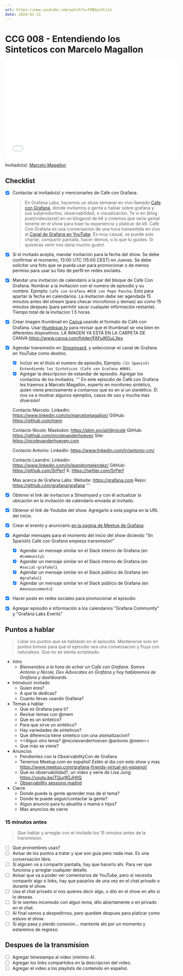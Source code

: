 ```yaml
---
url: https://www.youtube.com/watch?v=fXNSqrUtiJo
date: 2024-01-11
---
```

# CCG 008 - Entendiendo los Sinteticos con Marcelo Magallon

<iframe width="560" height="315" src="[https://www.youtube.com/watch?v=fXNSqrUtiJo](https://www.youtube.com/watch?v=fXNSqrUtiJo)" title="YouTube video player" frameborder="0" allow="accelerometer; autoplay; clipboard-write; encrypted-media; gyroscope; picture-in-picture" allowfullscreen></iframe>

Invitado(s): [Marcelo Magallon](https://www.linkedin.com/in/marcelomagallon/)

## Checklist

- [x] Contactar al invitado(s) y mencionarles de Cafe con Grafana.
	> En Grafana Labs, hacemos un show semanal en vivo llamado [Cafe con Grafana](https://www.youtube.com/watch?v=fodMyzisa6s), donde invitamos a genta a hablar sobre grafana y sus subproductos, observabilidad, o visualización. Te vi en [blog post/video/post] en un blogpost de k6 y creemos que seria genial tenerte en el show para traer tu experiencia y platicar de k6.
	Café Con Grafana es una conversacion de una hora transmitida en vivo al [Canal de Grafana en YouTube](https://youtube.com/@grafana). Es muy casual, se puede solo charlar, compartir pantalla, hacer demos, o lo que tu gustes. Si quisieras venir nos daria mucho gusto! 
- [x] Si el invitado acepta, mandar invitacion para la fecha del show. Se debe confirmar el momento, 13:00 UTC (15:00 CEST) en Jueves. Se debe solicitar una foto que se pueda usar para promocionar o de menos permiso para usar su foto de perfil en redes sociales.
- [x] Mandar una invitacion de calendario a la par del bloque de Cafe Con Grafana. Nombrar a la invitacion con el numero de episodio y su nombre. Ejemplo: `Café con Grafana #010 con Pepe Pancho`. Esto para apartar la fecha en calendarios. La invitacion debe ser agendada 15 minutos antes del stream (para checar microfonos y demas) asi como 15 minutos despues (para permitir sacar cualquier información restante). Tiempo total de la invitacion 1.5 horas.
- [x] Crear imagen thumbnail en [Canva](https://canva.com) usando el formato de Café con Grafana. Usar [thumbsup.tv](https://thumbsup.tv) para revisar que el thumbnail se vea bien en diferentes dispositivos. LA IMAGEN YA ESTÁ EN LA CARPETA DE CANVA https://www.canva.com/folder/FAFuWGuLXes
- [x] Agendar transmisión en [Streamyard](https://streamyard.com), y seleccionar el canal de Grafana en YouTube como destino.
	- [x] Incluir en el titulo el numero de episodio, Ejemplo: `(In Spanish) Entendiendo los Sintéticos (Café con Grafana #008)`.
	- [x] Agregar la descripcion de estandar de episodio. Agregar los contactos de los invitados.
'''
	En este episodio de Café con Grafana les traemos a Marcelo Magallón, experto en monitoreo sintético, quien viene precisamente a contarnos que es en sí un sisntético.
	Él nos va a mostrar algunos ejemplos, casos de uso y mucha mas diversión!

	Contacto Marcelo:
	LinkedIn: https://www.linkedin.com/in/marcelomagallon/
	GitHub: https://github.com/mem

	Contacto Nicole:
	Mastodon: https://pkm.social/@nicole
	GitHub: https://github.com/nicolevanderhoeven
	Site: https://nicolevanderhoeven.com

	Contacto Antonio:
	LinkedIn: https://www.linkedin.com/in/antonio-cm/

	Contacto Leandro:
	Linkedin: https://www.linkedin.com/in/leandromelendez/
	GitHub: https://github.com/SrPerf
	X: https://twitter.com/SrPerf

	Mas acerca de Grafana Labs:
	Website: https://grafana.com
	Repo: https://github.com/grafana/grafana
'''
- [x] Obtener el link de invitacion a Streamyard y con él actualizar la ubicación en la invitación de calendario enviada al invitado.
- [x] Obtener el link de Youtube del show. Agregarlo a esta pagina en la URL del inicio.
- [x] Crear el evento y anunciarlo [en la pagina de Meetup de Grafana](https://www.meetup.com/grafana-friends-virtual-meetup-group/).
- [x] Agendar mensajes para el momento del inicio del show diciendo "(In Spanish) Cafe con Grafana empieza transmisión!"
	- [x] Agendar un mensaje similar en el Slack interno de Grafana  (en `#community`).
	- [x] Agendar un mensaje similar en el Slack interno de Grafana  (en `#social-grafañol`).
	- [x] Agendar un mensaje similar en el Slack público de Grafana  (en `#grafañol`)
	- [x] Agendar un mensaje similar en el Slack público de Grafana  (en `#announcements`)
- [x] Hacer posts en redes sociales para promocionar el episodio
- [x] Agregar episodio e información a los calendarios "Grafana Community" y "Grafana Labs Events"


## Puntos a hablar

> Listar los puntos que se hablarán en el episodio. Mantenerse solo en puntos breves para que el episodio sea una conversacion y fluya con naturaleza. Que no se sienta scripteado.

- Intro
	- *Bienvenidos a la hora de echar un Cafe con Grafana. Somos Antonio y Nicole, Dev Advocates en Grafana y hoy hablaremos de Grafana y dashboards.*
- Introducir invitado
	- Quien eres?
	- A que te dedicas?
	- Cuanto llevas usando Grafana?
- Temas a hablar
	- Que es Grafana para ti?
	- Revisar temas con @mem
	- Que es un sintetico?
	- Para que sirve un sintético?
	- Hay variedades de sinteticos?
	- Que diferencia tiene sintetico con una utomatizacion?
	- <<Algun otro tema? @nicolevanderhoeven @antonio @mem>>
	- Que más se viene?
- Anuncios
	- Pendientes con la ObservabilityCon de Grafana
 	- Tenemos Meetup.com en español! Estén al dia con este show y mas https://www.meetup.com/grafana-friends-virtual-en-espanol/
	- Qué es observabilidad?, un video y serie de Lisa Jung: https://youtu.be/TQur9GJHIIQ
	- [Observability sessions madrid](https://grafana.com/about/events/obsessions/2024/madrid/)
- Cierre
	- Donde puede la gente aprender mas de el tema?
	- Donde te puede seguir/contactar la gente?
	- Algun anuncio para tu abuelita o mamá o hijos?
	- Mas anuncios de cierre

### 15 minutos antes

> Que hablar y arreglar con el invitado los 15 minutos antes de la transmision.

- [ ] Que pronombres usas?
- [ ] Avisar de los puntos a tratar y que son guia pero nada mas. Es una conversación libre.
- [ ] Si alguien va a compartir pantalla, hay que hacerlo ahi. Para ver que funciona y arreglar cualquier detalle.
- [ ] Avisar que va a poder ver comentarios de YouTube, pero si necesita compartir algo o links, hay que pasarlos de una vez en el chat privado o durante el show.
- [ ] Usa el chat privado si nos quieres decir algo, o dilo en el show en alto si lo deseas.
- [ ] Si te sientes incomodo con algun tema, dilo abiertamente o en privado en el chat.
- [ ] Al final vamos a despedirnos, pero quedate despues para platicar como estuvo el show.
- [ ] Si algo pasa y pierdo conexion... mantente ahi por un momento y estaremos de regreso.

## Despues de la transmision

- [ ] Agregar timestamps al video (minimo 4).
- [ ] Agregar los links compartidos en la descripcion del video.
- [ ] Agregar el video a los playlists de contenido en español.
